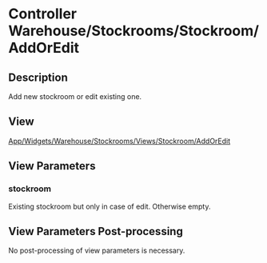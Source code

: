# Controller Warehouse/Stockrooms/Stockroom/AddOrEdit

## Description

Add new stockroom or edit existing one.

## View

[App/Widgets/Warehouse/Stockrooms/Views/Stockroom/AddOrEdit](../../Views/Stockroom/AddOrEdit.md)

## View Parameters

### stockroom
Existing stockroom but only in case of edit. Otherwise empty.

## View Parameters Post-processing

No post-processing of view parameters is necessary.